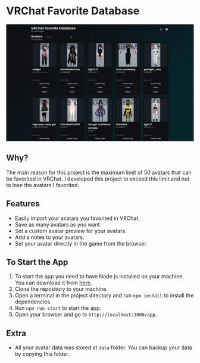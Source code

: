 # VRChat Favorite Database
 
![Preview Image](https://raw.githubusercontent.com/TheArmagan/vrchatfavdb/main/assets/preview.png)

## Why?
The main reason for this project is the maximum limit of 50 avatars that can be favorited in VRChat.
I developed this project to exceed this limit and not to lose the avatars I favorited.


## Features
- Easily import your avatars you favorited in VRChat.
- Save as many avatars as you want.
- Set a custom avatar preview for your avatars.
- Add a notes to your avatars.
- Set your avatar directly in the game from the browser.


## To Start the App
1. To start the app you need to have Node.js installed on your machine. You can download it from [here](https://nodejs.org/en/).
2. Clone the repository to your machine.
3. Open a terminal in the project directory and run `npm install` to install the dependencies.
4. Run `npm run start` to start the app.
5. Open your browser and go to `http://localhost:3000/app`.

## Extra
- All your avatar data was stored at `data` folder. You can backup your data by copying this folder.
